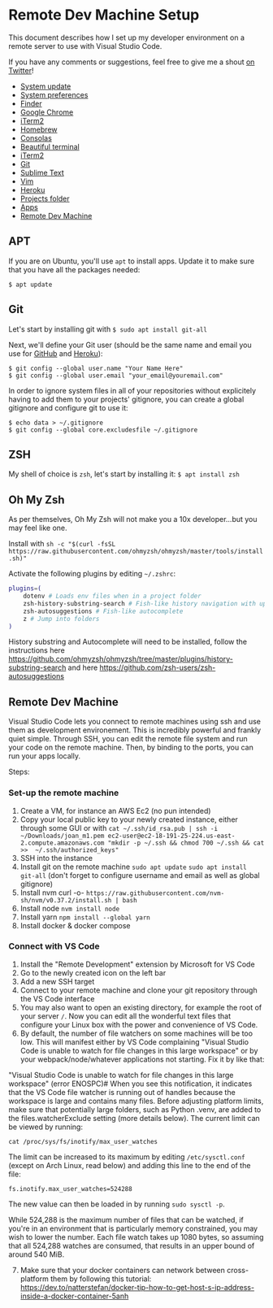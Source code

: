# Remote Dev Machine Setup

This document describes how I set up my developer environment on a remote server to use with Visual Studio Code.

If you have any comments or suggestions, feel free to give me a shout [on Twitter](https://twitter.com/nicolahery)!

- [System update](#system-update)
- [System preferences](#system-preferences)
- [Finder](#finder)
- [Google Chrome](#google-chrome)
- [iTerm2](#iterm2)
- [Homebrew](#homebrew)
- [Consolas](#consolas)
- [Beautiful terminal](#beautiful-terminal)
- [iTerm2](#iterm2)
- [Git](#git)
- [Sublime Text](#sublime-text)
- [Vim](#vim)
- [Heroku](#heroku)
- [Projects folder](#projects-folder)
- [Apps](#apps)
- [Remote Dev Machine](#remove-dev-machine)

## APT

If you are on Ubuntu, you'll use `apt` to install apps. Update it to make sure that you have all the packages needed:

`$ apt update`

## Git

Let's start by installing git with `$ sudo apt install git-all`

Next, we'll define your Git user (should be the same name and email you use for [GitHub](https://github.com/) and [Heroku](http://www.heroku.com/)):

    $ git config --global user.name "Your Name Here"
    $ git config --global user.email "your_email@youremail.com"

In order to ignore system files in all of your repositories without explicitely having to add them to your projects' gitignore, you can create a global gitignore and configure git to use it:

    $ echo data > ~/.gitignore
    $ git config --global core.excludesfile ~/.gitignore

## ZSH

My shell of choice is `zsh`, let's start by installing it: `$ apt install zsh`

## Oh My Zsh

As per themselves, Oh My Zsh will not make you a 10x developer...but you may feel like one.

Install with `sh -c "$(curl -fsSL https://raw.githubusercontent.com/ohmyzsh/ohmyzsh/master/tools/install.sh)"`

Activate the following plugins by editing `~/.zshrc`:

```bash
plugins=(
    dotenv # Loads env files when in a project folder
    zsh-history-substring-search # Fish-like history navigation with up and down arrows
    zsh-autosuggestions # Fish-like autocomplete
    z # Jump into folders
)
```

History substring and Autocomplete will need to be installed, follow the instructions here https://github.com/ohmyzsh/ohmyzsh/tree/master/plugins/history-substring-search and here https://github.com/zsh-users/zsh-autosuggestions

## Remote Dev Machine

Visual Studio Code lets you connect to remote machines using ssh and use them as development environement. This is incredibly powerful and frankly quiet simple. Through SSH, you can edit the remote file system and run your code on the remote machine. Then, by binding to the ports, you can run your apps locally.

Steps:

### Set-up the remote machine
1. Create a VM, for instance an AWS Ec2 (no pun intended)
2. Copy your local public key to your newly created instance, either through some GUI or with `cat ~/.ssh/id_rsa.pub | ssh -i ~/Downloads/joan_m1.pem ec2-user@ec2-18-191-25-224.us-east-2.compute.amazonaws.com "mkdir -p ~/.ssh && chmod 700 ~/.ssh && cat >>  ~/.ssh/authorized_keys"`
3. SSH into the instance
4. Install git on the remote machine `sudo apt update` `sudo apt install git-all` (don't forget to configure username and email as well as global gitignore)
5. Install nvm curl -o- `https://raw.githubusercontent.com/nvm-sh/nvm/v0.37.2/install.sh | bash`
6. Install node `nvm install node`
7. Install yarn `npm install --global yarn`
8. Install docker & docker compose

### Connect with VS Code
1. Install the "Remote Development" extension by Microsoft for VS Code
2. Go to the newly created icon on the left bar
3. Add a new SSH target
4. Connect to your remote machine and clone your git repository through the VS Code interface
5. You may also want to open an existing directory, for example the root of your server `/`. Now you can edit all the wonderful text files that configure your Linux box with the power and convenience of VS Code.
6. By default, the number of file watchers on some machines will be too low. This will manifest either by VS Code complaining "Visual Studio Code is unable to watch for file changes in this large workspace" or by your webpack/node/whatever applications not starting. Fix it by like that:

"Visual Studio Code is unable to watch for file changes in this large workspace" (error ENOSPC)#
When you see this notification, it indicates that the VS Code file watcher is running out of handles because the workspace is large and contains many files. Before adjusting platform limits, make sure that potentially large folders, such as Python .venv, are added to the files.watcherExclude setting (more details below). The current limit can be viewed by running:

`cat /proc/sys/fs/inotify/max_user_watches`

The limit can be increased to its maximum by editing `/etc/sysctl.conf` (except on Arch Linux, read below) and adding this line to the end of the file:

`fs.inotify.max_user_watches=524288`

The new value can then be loaded in by running `sudo sysctl -p`.

While 524,288 is the maximum number of files that can be watched, if you're in an environment that is particularly memory constrained, you may wish to lower the number. Each file watch takes up 1080 bytes, so assuming that all 524,288 watches are consumed, that results in an upper bound of around 540 MiB.

7. Make sure that your docker containers can network between cross-platform them by following this tutorial: https://dev.to/natterstefan/docker-tip-how-to-get-host-s-ip-address-inside-a-docker-container-5anh
